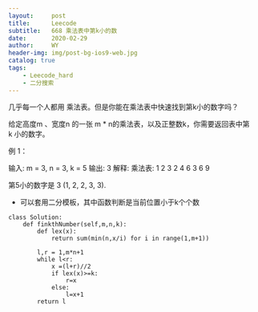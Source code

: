 ```yaml
---
layout:     post
title:      Leecode
subtitle:   668 乘法表中第k小的数
date:       2020-02-29
author:     WY
header-img: img/post-bg-ios9-web.jpg
catalog: true
tags:
    - Leecode_hard
    - 二分搜索
---
```


几乎每一个人都用 乘法表。但是你能在乘法表中快速找到第k小的数字吗？

给定高度m 、宽度n 的一张 m * n的乘法表，以及正整数k，你需要返回表中第k 小的数字。

例 1：

输入: m = 3, n = 3, k = 5
输出: 3
解释: 
乘法表:
1	2	3
2	4	6
3	6	9

第5小的数字是 3 (1, 2, 2, 3, 3).

- 可以套用二分模板，其中函数判断是当前位置小于k个个数

```
class Solution:
    def finkthNumber(self,m,n,k):
        def lex(x):
            return sum(min(n,x/i) for i in range(1,m+1))

        l,r = 1,m*n+1
        while l<r:
            x =(l+r)//2
            if lex(x)>=k:
                r=x
            else:
                l=x+1
        return l

```